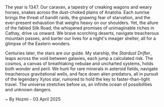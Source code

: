 
The year is 1347.  Our caravan, a tapestry of creaking wagons and weary horses, snakes across the dust-choked plains of Anatolia.  Each sunrise brings the threat of bandit raids, the gnawing fear of starvation, and the ever-present exhaustion that weighs heavy on our shoulders. Yet, the allure of the fabled Silk Road, the whispered promises of unimaginable riches in Cathay, drive us onward. We brave scorching deserts, navigate treacherous mountain passes, and barter our lives for a night's meager shelter, all for a glimpse of the Eastern wonders.

Centuries later, the stars are our guide.  My starship, the *Stardust Drifter*, leaps across the void between galaxies, each jump a calculated risk.  The cosmos, a canvas of breathtaking nebulae and uncharted systems, holds both wonder and peril. We hunt for rare minerals in asteroid fields, navigate treacherous gravitational wells, and face down alien predators, all in pursuit of the legendary Xylos star, rumored to hold the key to faster-than-light travel.  The universe stretches before us, an infinite ocean of possibilities and unknown dangers.

~ By Hozmi - 03 April 2025
